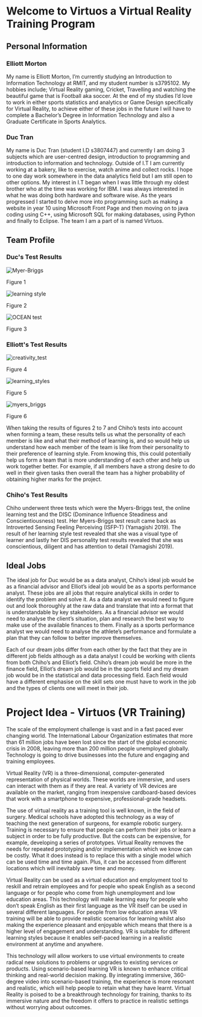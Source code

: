 # Welcome to Virtuos a Virtual Reality Training Program

## Personal Information

### Elliott Morton
My name is Elliott Morton, I’m currently studying an Introduction to Information Technology at RMIT, and my student number is s3795102. My hobbies include; Virtual Reality gaming, Cricket, Travelling and watching the beautiful game that is Football aka soccer. At the end of my studies I’d love to work in either sports statistics and analytics or Game Design specifically for Virtual Reality, to achieve either of these jobs in the future I will have to complete a Bachelor’s Degree in Information Technology and also a Graduate Certificate in Sports Analytics.

### Duc Tran
My name is Duc Tran (student I.D s3807447) and currently I am doing 3 subjects which are user-centred design, introduction to programming and introduction to information and technology. Outside of I.T I am currently working at a bakery, like to exercise, watch anime and collect rocks. I hope to one day work somewhere in the data analytics field but I am still open to other options. My interest in I.T began when I was little through my oldest brother who at the time was working for IBM. I was always interested in what he was doing both hardware and software wise. As the years progressed I started to delve more into programming such as making a website in year 10 using Microsoft Front Page and then moving on to java coding using C++, using Microsoft SQL for making databases, using Python and finally to Eclipse. The team I am a part of is named Virtuos.

## Team Profile

### Duc's Test Results
![Myer-Briggs](https://user-images.githubusercontent.com/51364646/61107622-b55f2400-a4c3-11e9-87bd-ae7ab2986fbc.JPG)

Figure 1

![learning style](https://user-images.githubusercontent.com/51364646/61107741-f7886580-a4c3-11e9-9bc4-51283da2b927.JPG)

Figure 2

![OCEAN test](https://user-images.githubusercontent.com/51364646/61107996-7ed5d900-a4c4-11e9-9c2c-ab8435f1dcd9.JPG)

Figure 3

### Elliott's Test Results
![creativity_test](https://user-images.githubusercontent.com/51364646/61108455-aaa58e80-a4c5-11e9-8c4c-55ae559976c9.PNG)

Figure 4

![learning_styles](https://user-images.githubusercontent.com/51364646/61108549-e6d8ef00-a4c5-11e9-8688-66d462b75832.PNG)

Figure 5

![myers_briggs](https://user-images.githubusercontent.com/51364646/61108628-27386d00-a4c6-11e9-82b7-31a61c9992d1.PNG)

Figure 6

When taking the results of figures 2 to 7 and Chiho’s tests into account when forming a team, these results tells us what the personality of each member is like and what their method of learning is, and so would help us understand how each member of the team is like from their personality to their preference of learning style. From knowing this, this could potentially help us form a team that is more understanding of each other and help us work together better. For example, if all members have a strong desire to do well in their given tasks then overall the team has a higher probability of obtaining higher marks for the project.

### Chiho's Test Results
Chiho underwent three tests which were the Myers-Briggs test, the online learning test and the DISC (Dominance Influence Steadiness and Conscientiousness) test. Her Myers-Briggs test result came back as Introverted Sensing Feeling Perceiving (ISFP-T) (Yamagishi 2019). The result of her learning style test revealed that she was a visual type of learner and lastly her DIS personality test results revealed that she was conscientious, diligent and has attention to detail (Yamagishi 2019).

## Ideal Jobs
The ideal job for Duc would be as a data analyst, Chiho’s ideal job would be as a financial advisor and Elliot’s ideal job would be as a sports performance analyst. These jobs are all jobs that require analytical skills in order to identify the problem and solve it. As a data analyst we would need to figure out and look thoroughly at the raw data and translate that into a format that is understandable by key stakeholders. As a financial advisor we would need to analyse the client’s situation, plan and research the best way to make use of the available finances to them. Finally as a sports performance analyst we would need to analyse the athlete’s performance and formulate a plan that they can follow to better improve themselves.

Each of our dream jobs differ from each other by the fact that they are in different job fields although as a data analyst I could be working with clients from both Chiho’s and Elliot’s field. Chiho’s dream job would be more in the finance field, Elliot’s dream job would be in the sports field and my dream job would be in the statistical and data processing field. Each field would have a different emphasise on the skill sets one must have to work in the job and the types of clients one will meet in their job.

# Project Idea - Virtuos (VR Training)
The scale of the employment challenge is vast and in a fast paced ever changing world. The International Labour Organization estimates that more than 61 million jobs have been lost since the start of the global economic crisis in 2008, leaving more than 200 million people unemployed globally. Technology is going to drive businesses into the future and engaging and training employees. 

Virtual Reality (VR) is a three-dimensional, computer-generated representation of physical worlds. These worlds are immersive, and users can interact with them as if they are real. A variety of VR devices are available on the market, ranging from inexpensive cardboard-based devices that work with a smartphone to expensive, professional-grade headsets.

The use of virtual reality as a training tool is well known, in the field of surgery. Medical schools have adopted this technology as a way of teaching the next generation of surgeons, for example robotic surgery. Training is necessary to ensure that people can perform their jobs or learn a subject in order to be fully productive. But the costs can be expensive, for example, developing a series of prototypes. Virtual Reality removes the needs for repeated prototyping and/or implementation which we know can be costly. What it does instead is to replace this with a single model which can be used time and time again. Plus, it can be accessed from different locations which will inevitably save time and money.

Virtual Reality can be used as a virtual education and employment tool to reskill and retrain employees and for people who speak English as a second language or for people who come from high unemployment and low education areas. This technology will make learning easy for people who don’t speak English as their first language as the VR itself can be used in several different languages. For people from low education areas VR training will be able to provide realistic scenarios for learning whilst also making the experience pleasant and enjoyable which means that there is a higher level of engagement and understanding. VR is suitable for different learning styles because it enables self-paced learning in a realistic environment at anytime and anywhere. 

This technology will allow workers to use virtual environments to create radical new solutions to problems or upgrades to existing services or products. Using scenario-based learning VR is known to enhance critical thinking and real-world decision making. By integrating immersive, 360-degree video into scenario-based training, the experience is more resonant and realistic, which will help people to retain what they have learnt. 
Virtual Reality is poised to be a breakthrough technology for training, thanks to its immersive nature and the freedom it offers to practice in realistic settings without worrying about outcomes. 
